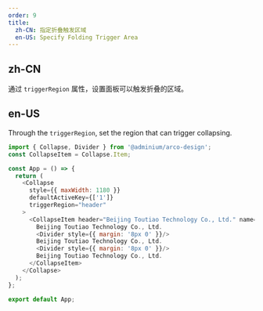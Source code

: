 ```yaml
---
order: 9
title:
  zh-CN: 指定折叠触发区域
  en-US: Specify Folding Trigger Area
---
```


## zh-CN

通过 `triggerRegion` 属性，设置面板可以触发折叠的区域。

## en-US

Through the `triggerRegion`, set the region that can trigger collapsing.

```js
import { Collapse, Divider } from '@adminium/arco-design';
const CollapseItem = Collapse.Item;

const App = () => {
  return (
    <Collapse
      style={{ maxWidth: 1180 }}
      defaultActiveKey={['1']}
      triggerRegion="header"
    >
      <CollapseItem header="Beijing Toutiao Technology Co., Ltd." name="1">
        Beijing Toutiao Technology Co., Ltd.
        <Divider style={{ margin: '8px 0' }}/>
        Beijing Toutiao Technology Co., Ltd.
        <Divider style={{ margin: '8px 0' }}/>
        Beijing Toutiao Technology Co., Ltd.
      </CollapseItem>
    </Collapse>
  );
};

export default App;
```
